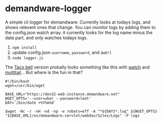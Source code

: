 # demandware-logger

A simple cli logger for demandware. Currently looks at todays logs, and shows relevent ones that change. You can monitor logs by adding them to the config.json watch array. it currently looks for the log name minus the date part, and only watches todays logs.

1. `npm install`
2. update config.json `username`, `password`, and `dwUrl`
3. `node logger.js`


The [Taco bell](http://widgetsandshit.com/teddziuba/2010/10/taco-bell-programming.html) version probally looks something like this with [watch](https://linux.die.net/man/1/watch) and [multitail](https://linux.die.net/man/1/multitail)... But where is the fun in that?
```{r, engine='bash', count_lines}
#!/bin/bash
wget=/usr/bin/wget

BASE_URL="https://dev32-web-instance.demandware.net"
WGET_OPTS='--user=uber --password=leet'
DAY=`/bin/date +%Y%m%d`

$wget -Nc -r -nH -nd -np -e robots=off -A "*${DAY}*.log" ${WGET_OPTS} "${BASE_URL}/on/demandware.servlet/webdav/Sites/Logs" -P logs
```
